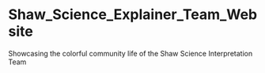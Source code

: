 # Shaw_Science_Explainer_Team_Website
Showcasing the colorful community life of the Shaw Science Interpretation Team
